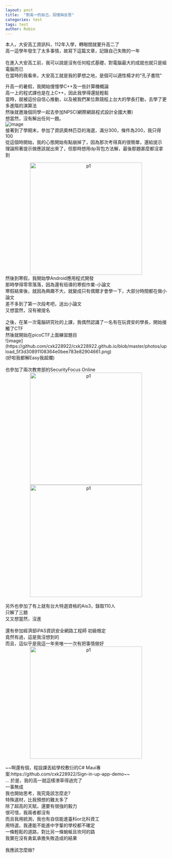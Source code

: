 ```yaml
---
layout: post
title:  "對高一的自己，回憶與反思"
categories: test
tags: test
author: Robin
---
```


本人，大安高工資訊科，112年入學，轉眼間就要升高二了<br>
高一這學年發生了太多事情，故寫下這篇文章，記錄自己失敗的一年<br>
<br>
在進入大安高工前，我可以說是沒有任何程式基礎，對電腦最大的成就也就只是組電腦而已<br>
在當時的我看來，大安高工就是我的夢想之地，是個可以適性楊才的"孔子書院"<br>

升高一的暑假，我開始慢慢學C\+\+及一些計算機概論<br>
高一上的程式課也是在上C\+\+，因此我學得還挺輕鬆<br>
當時，就被這份自信心推動，以及被我們某位靠競程上台大的學長打動，去學了更多進階的演算法<br>
然後就邀幾個同學一起去參加NPSC(網際網路程式設計全國大賽)<br>
想當然，沒有解出任何一題。<br>
![image](https://hackmd.io/_uploads/HJmMhqT8R.png)
<br>
接著到了學期末，參加了資訊奧林匹亞的海選，滿分300，條件為200，我只得100<br>
從這個時開始，我的心態開始有點崩掉了，因為那次考得真的很簡單，還給提示<br>
理論照著提示做應該就出來了，但那時想用dp背包方法解，最後那題甚麼都沒拿到<br>
<div align="center">
	<img src="https://hackmd.io/_uploads/rk1d3qTU0.png" alt="p1" width="350">
</div>
然後到寒假，我開始學Android應用程式開發<br>
那時學得零零落落，因為還有班導的寒假作業-小論文<br>
寒假結束後，就因為興趣不大，就變成只有偶爾才會學一下，大部分時間都在做小論文<br>
差不多到了第一次段考吧，送出小論文<br>
又想當然，沒有被提名<br>
<Br>
之後，在某一次電腦研究社的上課，我偶然認識了一名有在玩資安的學長，開始接觸了CTF<br>
然後就開始在picoCTF上面練習題目<br>
![image](https://github.com/cxk228922/cxk228922.github.io/blob/master/photos/upload_5f3d30891108364e0bee783e82904661.png)<br>
(好啦我都解Easy我超爛)<br>
<br>
也參加了兩次教育部的SecurityFocus Online
<div align="center">
	<img src="https://hackmd.io/_uploads/HyQHVf0IR.png" alt="p1" width="350">
	<img src="https://hackmd.io/_uploads/HyN5Uf080.png" alt="p1" width="350">
</div>
<br>
另外也參加了有上就有台大特選資格的Ais3，錄取110人<br>
只解了三題<br>
又又想當然，沒進<br>
<br>
還有參加經濟部iPAS資訊安全網路工程師 初級檢定<br>
竟然有過，這是我沒想到的<br>
而且，這似乎是我這一年來唯一一次有把事情做好<br>
<div align="center">
	<img src="https://hackmd.io/_uploads/S1V4VANPA.png" alt="p1" width="350">
</div>
<br>
~~啊還有個，程設課丟給學校敷衍的C# Maui專案:https://github.com/cxk228922/Sign-in-up-app-demo~~
<br>
...
於是，我的高一就這樣潦草得過完了<br>
一事無成<br>
我也開始思考，我究竟該怎麼走?<br>
特殊選材，比我預想的難太多了<br>
除了超高的天賦，還要有很強的毅力<br>
很可惜，我兩者都沒有<br>
而且我用統測，我也有自信能進臺科or北科資工<br>
用特選，我連能不能進中字輩的學校都不確定<br>
一條輕鬆的道路，對比另一條蜿蜒且坎坷的路<br>
我實在沒有勇氣承擔失敗造成的結果<br>
<br>
我應該怎麼做?
